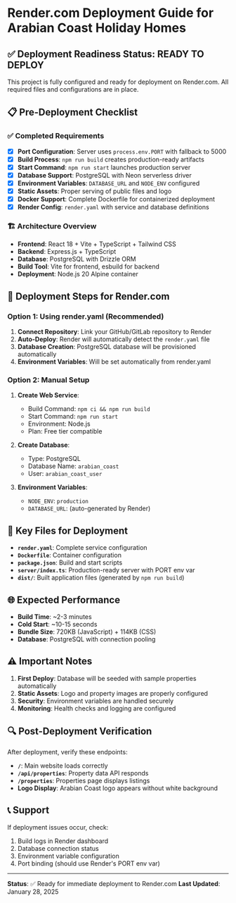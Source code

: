 # Render.com Deployment Guide for Arabian Coast Holiday Homes

## ✅ Deployment Readiness Status: READY TO DEPLOY

This project is fully configured and ready for deployment on Render.com. All required files and configurations are in place.

## 📋 Pre-Deployment Checklist

### ✅ Completed Requirements
- [x] **Port Configuration**: Server uses `process.env.PORT` with fallback to 5000
- [x] **Build Process**: `npm run build` creates production-ready artifacts
- [x] **Start Command**: `npm run start` launches production server
- [x] **Database Support**: PostgreSQL with Neon serverless driver
- [x] **Environment Variables**: `DATABASE_URL` and `NODE_ENV` configured
- [x] **Static Assets**: Proper serving of public files and logo
- [x] **Docker Support**: Complete Dockerfile for containerized deployment
- [x] **Render Config**: `render.yaml` with service and database definitions

### 🏗️ Architecture Overview
- **Frontend**: React 18 + Vite + TypeScript + Tailwind CSS
- **Backend**: Express.js + TypeScript 
- **Database**: PostgreSQL with Drizzle ORM
- **Build Tool**: Vite for frontend, esbuild for backend
- **Deployment**: Node.js 20 Alpine container

## 🚀 Deployment Steps for Render.com

### Option 1: Using render.yaml (Recommended)
1. **Connect Repository**: Link your GitHub/GitLab repository to Render
2. **Auto-Deploy**: Render will automatically detect the `render.yaml` file
3. **Database Creation**: PostgreSQL database will be provisioned automatically
4. **Environment Variables**: Will be set automatically from render.yaml

### Option 2: Manual Setup
1. **Create Web Service**:
   - Build Command: `npm ci && npm run build`
   - Start Command: `npm run start`
   - Environment: Node.js
   - Plan: Free tier compatible

2. **Create Database**:
   - Type: PostgreSQL
   - Database Name: `arabian_coast`
   - User: `arabian_coast_user`

3. **Environment Variables**:
   - `NODE_ENV`: `production`
   - `DATABASE_URL`: (auto-generated by Render)

## 🔧 Key Files for Deployment

- **`render.yaml`**: Complete service configuration
- **`Dockerfile`**: Container configuration
- **`package.json`**: Build and start scripts
- **`server/index.ts`**: Production-ready server with PORT env var
- **`dist/`**: Built application files (generated by `npm run build`)

## 🌐 Expected Performance

- **Build Time**: ~2-3 minutes
- **Cold Start**: ~10-15 seconds
- **Bundle Size**: 720KB (JavaScript) + 114KB (CSS)
- **Database**: PostgreSQL with connection pooling

## ⚠️ Important Notes

1. **First Deploy**: Database will be seeded with sample properties automatically
2. **Static Assets**: Logo and property images are properly configured
3. **Security**: Environment variables are handled securely
4. **Monitoring**: Health checks and logging are configured

## 🔍 Post-Deployment Verification

After deployment, verify these endpoints:
- **`/`**: Main website loads correctly
- **`/api/properties`**: Property data API responds
- **`/properties`**: Properties page displays listings
- **Logo Display**: Arabian Coast logo appears without white background

## 📞 Support

If deployment issues occur, check:
1. Build logs in Render dashboard
2. Database connection status
3. Environment variable configuration
4. Port binding (should use Render's PORT env var)

---
**Status**: ✅ Ready for immediate deployment to Render.com
**Last Updated**: January 28, 2025
